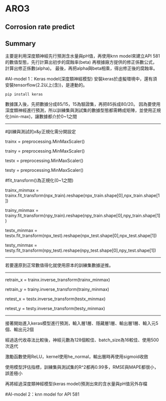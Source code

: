 # ARO3
## Corrosion rate predict

## Summary
主要是利用深度類神經先行預測含水量與pH值，再使用knn model來建立API 581的數值型態，先行計算出初步的腐蝕率(beta)
再根據廠方提供的修正係數公式，計算出修正係數(alpha)。
最後，再把alpha與beta相乘，得出修正後的腐蝕率。

#AI-model 1：Keras model(深度類神經模型)
安裝keras於虛擬環境中，還有須安裝tensorflow(2.2以上(含))，是連動的。
```
pip install keras
```

數據匯入後，先把數據分成85/15，15為驗證集，再把85拆成80/20。
因為要使用深度類神經進行預測，所以訓練集與測試集的數據型態都需轉成矩陣，並使用正規化(min-max)，讓數據都介於0~1之間

-------
#訓練與測試的x&y正規化需分開設定

trainx = preprocessing.MinMaxScaler()

trainy = preprocessing.MinMaxScaler()

testx = preprocessing.MinMaxScaler()

testy = preprocessing.MinMaxScaler()

#fit_transform()為正規化(0~1之間)

trainx_minmax = trainx.fit_transform(npx_train).reshape(npx_train.shape[0],npx_train.shape[1])

trainy_minmax = trainy.fit_transform(npy_train).reshape(npy_train.shape[0],npy_train.shape[1])

testx_minmax = testx.fit_transform(npx_test).reshape(npx_test.shape[0],npx_test.shape[1])

testy_minmax = testy.fit_transform(npy_test).reshape(npy_test.shape[0],npy_test.shape[1])

-------

若要還原到正常數值得化就使用原本的訓練集數據逆推。

-------
retrain_x = trainx.inverse_transform(trainx_minmax)

retrain_y = trainy.inverse_transform(trainy_minmax)

retest_x = testx.inverse_transform(testx_minmax)

retest_y = testy.inverse_transform(testy_minmax)

-------

接著開始進入keras模型進行預測，輸入層1層、隱藏層1層、輸出層1層、輸入元5個、輸出元2個

經過迭代收尋法比較後，神經元數為128個較佳、batch_size為16較佳、使用500次迭代

激勵函數使用ReLU，kernel使用he_normal，輸出層時再使用sigmoid收斂

使用模型評估指標，訓練集與測試集的R^2都再0.99多，RMSE與MAPE都很小，誤差極小

再將經過深度類神經模型(keras model)預測出來的含水量與pH值另外存檔

#AI-model 2：knn model for API 581

